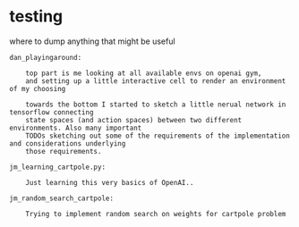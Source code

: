 # testing
where to dump anything that might be useful

    dan_playingaround:

        top part is me looking at all available envs on openai gym, 
        and setting up a little interactive cell to render an environment of my choosing

        towards the bottom I started to sketch a little nerual network in tensorflow connecting
        state spaces (and action spaces) between two different environments. Also many important
        TODOs sketching out some of the requirements of the implementation and considerations underlying
        those requirements. 

	jm_learning_cartpole.py:
		
		Just learning this very basics of OpenAI..
		
	jm_random_search_cartpole:
		
		Trying to implement random search on weights for cartpole problem
		
		
